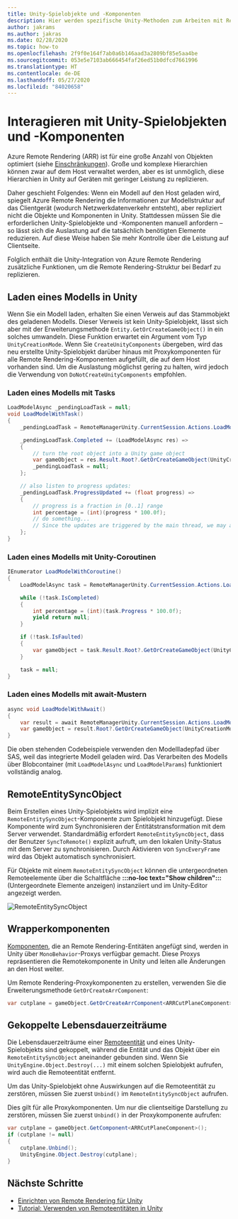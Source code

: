 ```yaml
---
title: Unity-Spielobjekte und -Komponenten
description: Hier werden spezifische Unity-Methoden zum Arbeiten mit Remote Rendering-Entitäten und -Komponenten beschrieben.
author: jakrams
ms.author: jakras
ms.date: 02/28/2020
ms.topic: how-to
ms.openlocfilehash: 2f9f0e164f7ab0a6b146aad3a2809bf85e5aa4be
ms.sourcegitcommit: 053e5e7103ab666454faf26ed51b0dfcd7661996
ms.translationtype: HT
ms.contentlocale: de-DE
ms.lasthandoff: 05/27/2020
ms.locfileid: "84020658"
---
```

# <a name="interact-with-unity-game-objects-and-components"></a>Interagieren mit Unity-Spielobjekten und -Komponenten

Azure Remote Rendering (ARR) ist für eine große Anzahl von Objekten optimiert (siehe [Einschränkungen](../../reference/limits.md)). Große und komplexe Hierarchien können zwar auf dem Host verwaltet werden, aber es ist unmöglich, diese Hierarchien in Unity auf Geräten mit geringer Leistung zu replizieren.

Daher geschieht Folgendes: Wenn ein Modell auf den Host geladen wird, spiegelt Azure Remote Rendering die Informationen zur Modellstruktur auf das Clientgerät (wodurch Netzwerkdatenverkehr entsteht), aber repliziert nicht die Objekte und Komponenten in Unity. Stattdessen müssen Sie die erforderlichen Unity-Spielobjekte und -Komponenten manuell anfordern – so lässt sich die Auslastung auf die tatsächlich benötigten Elemente reduzieren. Auf diese Weise haben Sie mehr Kontrolle über die Leistung auf Clientseite.

Folglich enthält die Unity-Integration von Azure Remote Rendering zusätzliche Funktionen, um die Remote Rendering-Struktur bei Bedarf zu replizieren.

## <a name="load-a-model-in-unity"></a>Laden eines Modells in Unity

Wenn Sie ein Modell laden, erhalten Sie einen Verweis auf das Stammobjekt des geladenen Modells. Dieser Verweis ist kein Unity-Spielobjekt, lässt sich aber mit der Erweiterungsmethode `Entity.GetOrCreateGameObject()` in ein solches umwandeln. Diese Funktion erwartet ein Argument vom Typ `UnityCreationMode`. Wenn Sie `CreateUnityComponents` übergeben, wird das neu erstellte Unity-Spielobjekt darüber hinaus mit Proxykomponenten für alle Remote Rendering-Komponenten aufgefüllt, die auf dem Host vorhanden sind. Um die Auslastung möglichst gering zu halten, wird jedoch die Verwendung von `DoNotCreateUnityComponents` empfohlen.

### <a name="load-model-with-task"></a>Laden eines Modells mit Tasks

```cs
LoadModelAsync _pendingLoadTask = null;
void LoadModelWithTask()
{
    _pendingLoadTask = RemoteManagerUnity.CurrentSession.Actions.LoadModelFromSASAsync(new LoadModelFromSASParams("builtin://Engine"));

    _pendingLoadTask.Completed += (LoadModelAsync res) =>
    {
        // turn the root object into a Unity game object
        var gameObject = res.Result.Root?.GetOrCreateGameObject(UnityCreationMode.DoNotCreateUnityComponents);
        _pendingLoadTask = null;
    };

    // also listen to progress updates:
    _pendingLoadTask.ProgressUpdated += (float progress) =>
    {
        // progress is a fraction in [0..1] range
        int percentage = (int)(progress * 100.0f);
        // do something...
        // Since the updates are triggered by the main thread, we may access unity objects here.
    };
}
```

### <a name="load-model-with-unity-coroutines"></a>Laden eines Modells mit Unity-Coroutinen

```cs
IEnumerator LoadModelWithCoroutine()
{
    LoadModelAsync task = RemoteManagerUnity.CurrentSession.Actions.LoadModelFromSASAsync(new LoadModelFromSASParams("builtin://Engine"));

    while (!task.IsCompleted)
    {
        int percentage = (int)(task.Progress * 100.0f);
        yield return null;
    }

    if (!task.IsFaulted)
    {
        var gameObject = task.Result.Root?.GetOrCreateGameObject(UnityCreationMode.DoNotCreateUnityComponents);
    }

    task = null;
}
```

### <a name="load-model-with-await-pattern"></a>Laden eines Modells mit await-Mustern

```cs
async void LoadModelWithAwait()
{
    var result = await RemoteManagerUnity.CurrentSession.Actions.LoadModelFromSASAsync(new LoadModelFromSASParams("builtin://Engine")).AsTask();
    var gameObject = result.Root?.GetOrCreateGameObject(UnityCreationMode.DoNotCreateUnityComponents);
}
```

Die oben stehenden Codebeispiele verwenden den Modellladepfad über SAS, weil das integrierte Modell geladen wird. Das Verarbeiten des Modells über Blobcontainer (mit `LoadModelAsync` und `LoadModelParams`) funktioniert vollständig analog.

## <a name="remoteentitysyncobject"></a>RemoteEntitySyncObject

Beim Erstellen eines Unity-Spielobjekts wird implizit eine `RemoteEntitySyncObject`-Komponente zum Spielobjekt hinzugefügt. Diese Komponente wird zum Synchronisieren der Entitätstransformation mit dem Server verwendet. Standardmäßig erfordert `RemoteEntitySyncObject`, dass der Benutzer `SyncToRemote()` explizit aufruft, um den lokalen Unity-Status mit dem Server zu synchronisieren. Durch Aktivieren von `SyncEveryFrame` wird das Objekt automatisch synchronisiert.

Für Objekte mit einem `RemoteEntitySyncObject` können die untergeordneten Remoteelemente über die Schaltfläche **:::no-loc text="Show children":::** (Untergeordnete Elemente anzeigen) instanziiert und im Unity-Editor angezeigt werden.

![RemoteEntitySyncObject](media/remote-entity-sync-object.png)

## <a name="wrapper-components"></a>Wrapperkomponenten

[Komponenten](../../concepts/components.md), die an Remote Rendering-Entitäten angefügt sind, werden in Unity über `MonoBehavior`-Proxys verfügbar gemacht. Diese Proxys repräsentieren die Remotekomponente in Unity und leiten alle Änderungen an den Host weiter.

Um Remote Rendering-Proxykomponenten zu erstellen, verwenden Sie die Erweiterungsmethode `GetOrCreateArrComponent`:

```cs
var cutplane = gameObject.GetOrCreateArrComponent<ARRCutPlaneComponent>(RemoteManagerUnity.CurrentSession);
```

## <a name="coupled-lifetimes"></a>Gekoppelte Lebensdauerzeiträume

Die Lebensdauerzeiträume einer [Remoteentität](../../concepts/entities.md) und eines Unity-Spielobjekts sind gekoppelt, während die Entität und das Objekt über ein `RemoteEntitySyncObject` aneinander gebunden sind. Wenn Sie `UnityEngine.Object.Destroy(...)` mit einem solchen Spielobjekt aufrufen, wird auch die Remoteentität entfernt.

Um das Unity-Spielobjekt ohne Auswirkungen auf die Remoteentität zu zerstören, müssen Sie zuerst `Unbind()` im `RemoteEntitySyncObject` aufrufen.

Dies gilt für alle Proxykomponenten. Um nur die clientseitige Darstellung zu zerstören, müssen Sie zuerst `Unbind()` in der Proxykomponente aufrufen:

```cs
var cutplane = gameObject.GetComponent<ARRCutPlaneComponent>();
if (cutplane != null)
{
    cutplane.Unbind();
    UnityEngine.Object.Destroy(cutplane);
}
```

## <a name="next-steps"></a>Nächste Schritte

* [Einrichten von Remote Rendering für Unity](unity-setup.md)
* [Tutorial: Verwenden von Remoteentitäten in Unity](../../tutorials/unity/working-with-remote-entities.md)
